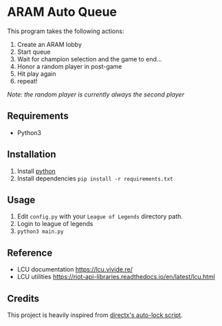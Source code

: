 # ARAM Auto Queue

This program takes the following actions:

1. Create an ARAM lobby
1. Start queue
1. Wait for champion selection and the game to end...
1. Honor a random player in post-game
1. Hit play again
1. repeat!

_Note: the random player is currently always the second player_

## Requirements

- Python3

## Installation

1. Install [python](https://www.python.org/downloads/)
1. Install dependencies
    `pip install -r requirements.txt`

## Usage

1. Edit `config.py` with your `League of Legends` directory path.
1. Login to league of legends
1. `python3 main.py`

## Reference

- LCU documentation https://lcu.vivide.re/
- LCU utilities https://riot-api-libraries.readthedocs.io/en/latest/lcu.html

## Credits

This project is heavily inspired from [directx's auto-lock script](https://github.com/directx5/League-of-Legends-Auto-Accept-Insta-Lock-Python).
